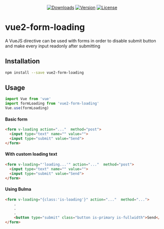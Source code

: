 <p align="center">
  <a href="https://npmcharts.com/compare/vue2-form-loading?minimal=true"><img src="https://img.shields.io/npm/dw/vue2-form-loading.svg" alt="Downloads"></a>
  <a href="https://www.npmjs.com/package/vue2-form-loading"><img src="https://img.shields.io/npm/v/vue2-form-loading.svg" alt="Version"></a>
  <a href="https://www.npmjs.com/package/vue2-form-loading"><img src="https://img.shields.io/npm/l/vue2-form-loading.svg" alt="License"></a>
</p>


# vue2-form-loading

A VueJS directive can be used with forms in order to disable submit button and make every input readonly after submitting

## Installation

```bash
npm install --save vue2-form-loading
```

## Usage
```js
import Vue from 'vue'
import formLoading from 'vue2-form-loading'
Vue.use(formLoading)
```

#### Basic form

```html
<form v-loading action="..."  method="post">
  <input type="text" name="" value="">
  <input type="submit" value="Send">
</form>
```

#### With custom loading text

```html
<form v-loading="'loading...'" action="..."  method="post">
  <input type="text" name="" value="">
  <input type="submit" value="Send">
</form>
```

#### Using Bulma

```html
<form v-loading="{class:'is-loading'}" action="..."  method="...">
    .
    .
    .
    <button type="submit" class="button is-primary is-fullwidth">Send</button>
</form>
```
